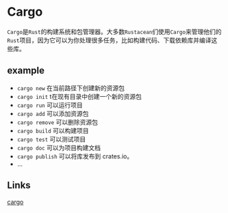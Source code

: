 # Cargo

`Cargo`是`Rust`的构建系统和包管理器。大多数`Rustacean`们使用`Cargo`来管理他们的`Rust`项目，因为它可以为你处理很多任务，比如构建代码、下载依赖库并编译这些库。

## example

- `cargo new` 在当前路径下创建新的资源包
- `cargo init` t在现有目录中创建一个新的资源包
- `cargo run` 可以运行项目
- `cargo add` 可以添加资源包
- `cargo remove` 可以删除资源包
- `cargo build` 可以构建项目
- `cargo test` 可以测试项目
- `cargo doc` 可以为项目构建文档
- `cargo publish` 可以将库发布到 crates.io。
- ...

## Links

[cargo](https://crates.io/)